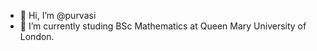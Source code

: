 - 👋 Hi, I’m @purvasi
- 🌱 I’m currently studing BSc Mathematics at Queen Mary University of London.


<!---
purvasi/purvasi is a ✨ special ✨ repository because its `README.md` (this file) appears on your GitHub profile.
You can click the Preview link to take a look at your changes.
--->
